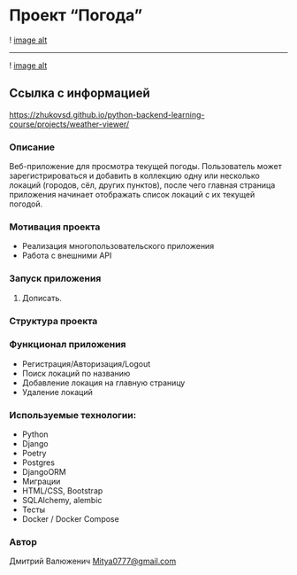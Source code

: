 # Проект “Погода”

! [image alt](https://github.com/Dmitry-DVal/WeatherApp/blob/main/sreen_pk.jpg?raw=true)

---
! [image alt](https://github.com/Dmitry-DVal/WeatherApp/blob/8426c6936a3c36dfe88ce5f1d947ac0e380d023d/sreen_sm.png)


## Ссылка с информацией
https://zhukovsd.github.io/python-backend-learning-course/projects/weather-viewer/

### Описание
Веб-приложение для просмотра текущей погоды. Пользователь может зарегистрироваться и добавить в коллекцию одну или несколько локаций (городов, сёл, других пунктов), после чего главная страница приложения начинает отображать список локаций с их текущей погодой.

### Мотивация проекта
- Реализация многопользовательского приложения
- Работа с внешними API

### Запуск приложения
1. Дописать. 

### Структура проекта


### Функционал приложения
- Регистрация/Авторизация/Logout
- Поиск локаций по названию
- Добавление локация на главную страницу
- Удаление локаций

### Используемые технологии:
- Python
- Django
- Poetry
- Postgres
- DjangoORM
- Миграции
- HTML/CSS, Bootstrap
- SQLAlchemy, alembic
- Тесты
- Docker / Docker Compose

### Автор
Дмитрий Валюженич
Mitya0777@gmail.com
